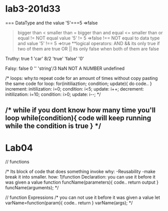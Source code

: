# lab3-201d33

=== DataType and the value
'5'===5 =>false
> bigger than
< smaller than
>= bigger than and equal
<= smaller than or equal
!= NOT equal value
'5' != 5 =>false
!== NOT equal to data type and value
'5' !== 5 =>true
**logical operators:
AND
&&
its only true if two of them are true
OR
||
its only false when both of them are false

Truthy:
true
1
'car'
8/2
'true'
'false'
'0'

Falsy:
false
0
''
'string'/3 NaN NOT A NUMBER
undefined

/*
loops:
why:to repeat code for an amount of times without copy pasting the same code
for loop:
for(initiliaztion; condition; update){
    do code..
}
increment:
initilization: i=0;
condition: i<5;
update: i++;
decrement:
initilization: i=10;
condition: i>0;
update: i--;
*/

/*
while
if you dont know how many time you'll loop
while(condition){
    code will keep running while the condition is true
}
*/
------------------------------------------------------------


# Lab04

// functions

/*
Its block of code that does something 
invoke
why:
-Reusability
-make break it into smaller.
how:
1)function Declaration:
you can use it before it was given a value
function funcName(parameters){
    code..
    return output
}
funcName(arguments);
*/

// function Expressions
/*
you can not use it before it was given a value
let varName=function(param){
    code..
    return
}
varName(args);
*/

